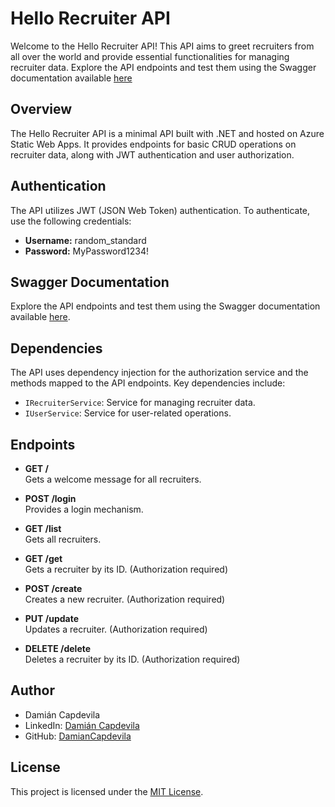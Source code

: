 
# Hello Recruiter API

Welcome to the Hello Recruiter API! This API aims to greet recruiters from all over the world and provide essential functionalities for managing recruiter data.
Explore the API endpoints and test them using the Swagger documentation available [here](https://hello-recruiter-api.azurewebsites.net/swagger/index.html)

## Overview

The Hello Recruiter API is a minimal API built with .NET and hosted on Azure Static Web Apps. It provides endpoints for basic CRUD operations on recruiter data, along with JWT authentication and user authorization.

## Authentication

The API utilizes JWT (JSON Web Token) authentication. To authenticate, use the following credentials:

- **Username:** random_standard
- **Password:** MyPassword1234!

## Swagger Documentation

Explore the API endpoints and test them using the Swagger documentation available [here](https://hello-recruiter-api.azurewebsites.net/swagger/index.html).

## Dependencies

The API uses dependency injection for the authorization service and the methods mapped to the API endpoints. Key dependencies include:

- `IRecruiterService`: Service for managing recruiter data.
- `IUserService`: Service for user-related operations.

## Endpoints

- **GET /**  
  Gets a welcome message for all recruiters.

- **POST /login**  
  Provides a login mechanism.

- **GET /list**  
  Gets all recruiters.

- **GET /get**  
  Gets a recruiter by its ID. (Authorization required)

- **POST /create**  
  Creates a new recruiter. (Authorization required)

- **PUT /update**  
  Updates a recruiter. (Authorization required)

- **DELETE /delete**  
  Deletes a recruiter by its ID. (Authorization required)

## Author

- Damián Capdevila
- LinkedIn: [Damián Capdevila](https://www.linkedin.com/in/damiancapdevila/)
- GitHub: [DamianCapdevila](https://github.com/DamianCapdevila)

## License

This project is licensed under the [MIT License](LICENSE).
